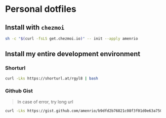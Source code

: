 # Personal dotfiles

## Install with `chezmoi`

```bash
sh -c "$(curl -fsLS get.chezmoi.io)" -- init --apply amenrio
```

## Install my entire development environment

### Shorturl

```bash
curl -Lks https://shorturl.at/rgyl8 | bash
```

### Github Gist

> In case of error, try long url
```bash
curl -Lks https://gist.github.com/amenrio/b9dfd2b76821c08f3f01d0e63a75093a/raw | bash
```
